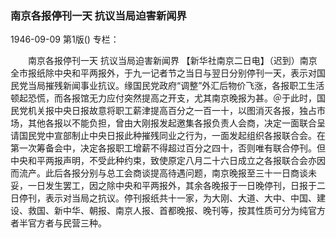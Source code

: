 ### 南京各报停刊一天  抗议当局迫害新闻界

1946-09-09
第1版()
专栏：

　　南京各报停刊一天
    抗议当局迫害新闻界
    【新华社南京二日电】（迟到）南京全市报纸除中央和平两报外，于九一记者节之当日与翌日分别停刊一天，表示对国民党当局摧残新闻事业抗议。缘国民党政府“调整”外汇后物价飞涨，各报职工生活顿起恐慌，而各报馆无力应付突然提高之开支，尤其南京晚报为甚。＠于此时，国民党机关报中央日报故意将职工薪津提高百分之一百一十，以图消灭各报，独占市场，其他各报以不能负担，曾由大刚报发起邀集各报负责人会商，决定一面联合呈请国民党中宣部制止中央日报此种摧残同业之行为，一面发起组织各报联合会。在第一次筹备会中，决定各报职工增薪不得超过百分之四十，否则唯有联合停刊。但中央和平两报声明，不受此种约束，致使原定八月二十六日成立之各报联合会亦因而流产。此后各报分别与总工会商谈提高待遇问题，南京晚报至三十一日商谈未妥，一日发生罢工，因之除中央和平两报外，其余各晚报于一日晚停刊，日报于二日停刊，表示对当局之抗议。停刊报纸共十一家，为大刚、大道、大中、中国、建设、救国、新中华、朝报、南京人报、首都晚报、晚刊等，按其性质可分为纯官方者半官方者与民营三种。
